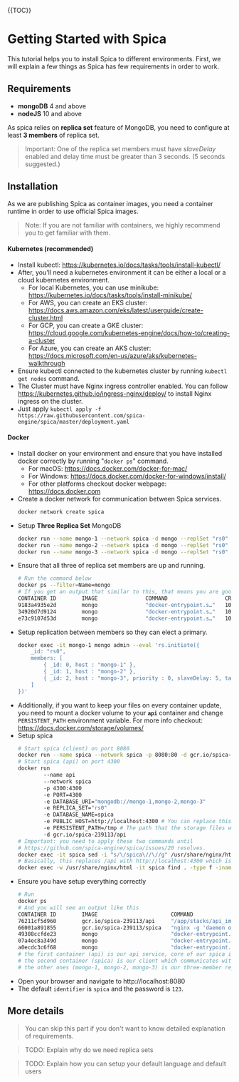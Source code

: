 {{TOC}}

# Getting Started with Spica

This tutorial helps you to install Spica to different environments.
First, we will explain a few things as Spica has few requirements in order to work.

## Requirements

- **mongoDB** 4 and above
- **nodeJS** 10 and above

As spica relies on **replica set** feature of MongoDB, you need to configure at least **3 members** of replica set.

>Important: One of the replica set members must have _slaveDelay_ enabled and delay time must be greater than 3 seconds. (5 seconds suggested.)

## Installation

As we are publishing Spica as container images, you need a container runtime in order to use official Spica images.

>Note: If you are not familiar with containers, we highly recommend you to get familiar with them.

#### Kubernetes (recommended)

- Install kubectl: https://kubernetes.io/docs/tasks/tools/install-kubectl/
- After, you'll need a kubernetes environment it can be either a local or a cloud kubernetes environment.
  - For local Kubernetes, you can use minikube: https://kubernetes.io/docs/tasks/tools/install-minikube/
  - For AWS, you can create an EKS cluster: https://docs.aws.amazon.com/eks/latest/userguide/create-cluster.html
  - For GCP, you can create a GKE cluster: https://cloud.google.com/kubernetes-engine/docs/how-to/creating-a-cluster
  - For Azure, you can create an AKS cluster: https://docs.microsoft.com/en-us/azure/aks/kubernetes-walkthrough
- Ensure kubectl connected to the kubernetes cluster by running `kubectl get nodes` command.
- The Cluster must have Nginx ingress controller enabled. You can follow https://kubernetes.github.io/ingress-nginx/deploy/ to install Nginx ingress on the cluster.
- Just apply `kubectl apply -f https://raw.githubusercontent.com/spica-engine/spica/master/deployment.yaml`

#### Docker

- Install docker on your environment and ensure that you have installed docker correctly by running "`docker ps`" command.
  - For macOS: https://docs.docker.com/docker-for-mac/
  - For Windows: https://docs.docker.com/docker-for-windows/install/
  - For other platforms checkout docker webpage: https://docs.docker.com
- Create a docker network for communication between Spica services.
  ```sh
  docker network create spica
  ```
- Setup **Three Replica Set** MongoDB
  ```sh
  docker run --name mongo-1 --network spica -d mongo --replSet "rs0" --bind_ip_all
  docker run --name mongo-2 --network spica -d mongo --replSet "rs0" --bind_ip_all
  docker run --name mongo-3 --network spica -d mongo --replSet "rs0" --bind_ip_all
  ```
- Ensure that all three of replica set members are up and running.
  ```sh
  # Run the command below
  docker ps --filter=Name=mongo
  # If you get an output that similar to this, that means you are good to go.
  CONTAINER ID        IMAGE               COMMAND                  CREATED             STATUS              PORTS               NAMES
  9183a4935e2d        mongo               "docker-entrypoint.s…"   10 minutes ago      Up 10 minutes       27017/tcp           mongo-3
  34920d7d9124        mongo               "docker-entrypoint.s…"   10 minutes ago      Up 10 minutes       27017/tcp           mongo-2
  e73c9107d53d        mongo               "docker-entrypoint.s…"   10 minutes ago      Up 10 minutes       27017/tcp           mongo-1
  ```
- Setup replication between members so they can elect a primary.
  ```sh
  docker exec -it mongo-1 mongo admin --eval 'rs.initiate({
      _id: "rs0",
      members: [
          { _id: 0, host : "mongo-1" },
          { _id: 1, host : "mongo-2" },
          { _id: 2, host : "mongo-3", priority : 0, slaveDelay: 5, tags: { slaveDelay: "true" } }
      ]
  })'
  ```
- Additionally, if you want to keep your files on every container update, you need to mount a docker volume to your **`api`** container and change `PERSISTENT_PATH` environment variable. For more info checkout: https://docs.docker.com/storage/volumes/
- Setup spica
  ```sh
  # Start spica (client) on port 8080
  docker run --name spica --network spica -p 8080:80 -d gcr.io/spica-239113/spica
  # Start spica (api) on port 4300
  docker run
          --name api
          --network spica
          -p 4300:4300
          -e PORT=4300
          -e DATABASE_URI="mongodb://mongo-1,mongo-2,mongo-3"
          -e REPLICA_SET="rs0"
          -e DATABASE_NAME=spica
          -e PUBLIC_HOST=http://localhost:4300 # You can replace this with your domain name if you have any.
          -e PERSISTENT_PATH=/tmp # The path that the storage files will be kept at.
          -d gcr.io/spica-239113/api
  # Important: you need to apply these two commands until
  # https://github.com/spica-engine/spica/issues/20 resolves.
  docker exec -it spica sed -i "s/\/spica\//\//g" /usr/share/nginx/html/index.html
  # Basically, this replaces /api with http://localhost:4300 which is our accesible api url.
  docker exec -w /usr/share/nginx/html -it spica find . -type f -iname 'main-es\*.js' -exec sed -i 's/\"\/api\"/\"http:\/\/localhost:4300\"/g' {} \;
  ```
- Ensure you have setup everything correctly
  ```sh
  # Run
  docker ps
  # And you will see an output like this
  CONTAINER ID        IMAGE                       COMMAND                  CREATED             STATUS              PORTS                    NAMES
  76211cf5d960        gcr.io/spica-239113/api     "/app/stacks/api_ima…"   6 seconds ago       Up 5 seconds        0.0.0.0:4300->4300/tcp   api
  66001a891855        gcr.io/spica-239113/spica   "nginx -g 'daemon of…"   17 seconds ago      Up 16 seconds       0.0.0.0:8080->80/tcp     spica
  49308ccfde23        mongo                       "docker-entrypoint.s…"   28 seconds ago      Up 27 seconds       27017/tcp                mongo-3
  07a4ec8a349d        mongo                       "docker-entrypoint.s…"   29 seconds ago      Up 27 seconds       27017/tcp                mongo-2
  a0ecdc3c6f68        mongo                       "docker-entrypoint.s…"   30 seconds ago      Up 28 seconds       27017/tcp                mongo-1
  # the first container (api) is our api service, core of our spica instance.
  # the second container (spica) is our client which communicates with api container.
  # the other ones (mongo-1, mongo-2, mongo-3) is our three-member replica set mongodb containers.
  ```
- Open your browser and navigate to http://localhost:8080
- The default `identifier` is `spica` and the password is `123`.

## More details

> You can skip this part if you don't want to know detailed explanation of requirements.

> TODO: Explain why do we need replica sets

>TODO: Explain how you can setup your default language and default users